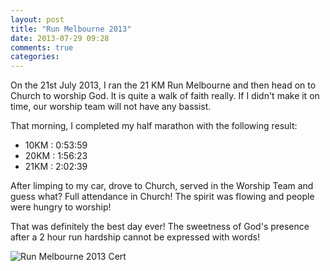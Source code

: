 ```yaml
---
layout: post
title: "Run Melbourne 2013"
date: 2013-07-29 09:28
comments: true
categories: 
---
```


On the 21st July 2013, I ran the 21 KM Run Melbourne and then head on to Church to worship God.
It is quite a walk of faith really. If I didn't make it on time, our worship team will not have any bassist.

That morning, I completed my half marathon with the following result:

- 10KM : 0:53:59
- 20KM : 1:56:23
- 21KM : 2:02:39

After limping to my car, drove to Church, served in the Worship Team and guess what? Full attendance in Church!
The spirit was flowing and people were hungry to worship! 

That was definitely the best day ever! The sweetness of God's presence after a 2 hour run hardship cannot be expressed with words!

<img src ="http://farm6.staticflickr.com/5494/9386687993_5343a4c5e1_b.jpg" alt="Run Melbourne 2013 Cert" />
